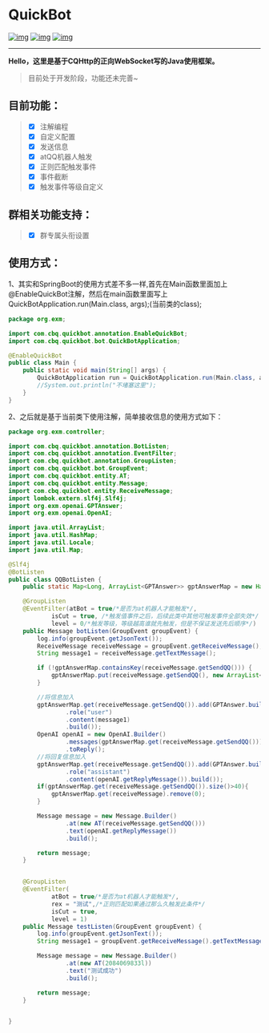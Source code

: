# **QuickBot**

[![img](https://camo.githubusercontent.com/76fdee18b974fc86f26e83b003f840012166ecf8bf835b0ca4211abaf6979340/68747470733a2f2f696d672e736869656c64732e696f2f62616467652f4a61766131372d70617373696e672d722e737667)](https://camo.githubusercontent.com/76fdee18b974fc86f26e83b003f840012166ecf8bf835b0ca4211abaf6979340/68747470733a2f2f696d672e736869656c64732e696f2f62616467652f4a61766131372d70617373696e672d722e737667) [![img](https://img.shields.io/badge/license-GPL3.0-blue.svg)](https://camo.githubusercontent.com/f81eec727df88e89897980ae2f9640bbb59b9d4d035cf740db885f782c7e8083/68747470733a2f2f696d672e736869656c64732e696f2f62616467652f6c6963656e73652d417061636865322e302d626c75652e737667) [![img](https://camo.githubusercontent.com/2d19c3e0ed08f8d58d8c641ad04ddfeeee7c3078a046378ab2aea7aae65a6fe2/68747470733a2f2f696d672e736869656c64732e696f2f62616467652f4d6176656e332e382e312d6275696c64696e672d722e737667)](https://camo.githubusercontent.com/2d19c3e0ed08f8d58d8c641ad04ddfeeee7c3078a046378ab2aea7aae65a6fe2/68747470733a2f2f696d672e736869656c64732e696f2f62616467652f4d6176656e332e382e312d6275696c64696e672d722e737667)

---

**Hello，这里是基于CQHttp的正向WebSocket写的Java使用框架。**

>  目前处于开发阶段，功能还未完善~



## 目前功能：

> - [x] 注解编程
> - [x] 自定义配置
> - [x] 发送信息
> - [x] atQQ机器人触发
> - [x] 正则匹配触发事件
> - [x] 事件截断
> - [x] 触发事件等级自定义

## 群相关功能支持：

> - [x] 群专属头衔设置

## 使用方式：

1、其实和SpringBoot的使用方式差不多一样,首先在Main函数里面加上@EnableQuickBot注解，然后在main函数里面写上QuickBotApplication.run(Main.class, args);(当前类的class);

```java
package org.exm;

import com.cbq.quickbot.annotation.EnableQuickBot;
import com.cbq.quickbot.bot.QuickBotApplication;

@EnableQuickBot
public class Main {
    public static void main(String[] args) {
        QuickBotApplication run = QuickBotApplication.run(Main.class, args);
        //System.out.println("不堵塞这里");
    }
}
```

2、之后就是基于当前类下使用注解，简单接收信息的使用方式如下：

```java
package org.exm.controller;

import com.cbq.quickbot.annotation.BotListen;
import com.cbq.quickbot.annotation.EventFilter;
import com.cbq.quickbot.annotation.GroupListen;
import com.cbq.quickbot.bot.GroupEvent;
import com.cbq.quickbot.entity.AT;
import com.cbq.quickbot.entity.Message;
import com.cbq.quickbot.entity.ReceiveMessage;
import lombok.extern.slf4j.Slf4j;
import org.exm.openai.GPTAnswer;
import org.exm.openai.OpenAI;

import java.util.ArrayList;
import java.util.HashMap;
import java.util.Locale;
import java.util.Map;

@Slf4j
@BotListen
public class QQBotListen {
    public static Map<Long, ArrayList<GPTAnswer>> gptAnswerMap = new HashMap<>();

    @GroupListen
    @EventFilter(atBot = true/*是否为at机器人才能触发*/,
            isCut = true, /*触发值事件之后，后续此类中其他可触发事件全部失效*/
            level = 0/*触发等级，等级越高谁就先触发，但是不保证发送先后顺序*/)
    public Message botListen(GroupEvent groupEvent) {
        log.info(groupEvent.getJsonText());
        ReceiveMessage receiveMessage = groupEvent.getReceiveMessage();
        String message1 = receiveMessage.getTextMessage();

        if (!gptAnswerMap.containsKey(receiveMessage.getSendQQ())) {
            gptAnswerMap.put(receiveMessage.getSendQQ(), new ArrayList<GPTAnswer>());
        }

        //将信息加入
        gptAnswerMap.get(receiveMessage.getSendQQ()).add(GPTAnswer.builder()
                .role("user")
                .content(message1)
                .build());
        OpenAI openAI = new OpenAI.Builder()
                .messages(gptAnswerMap.get(receiveMessage.getSendQQ()))
                .toReply();
        //将回复信息加入
        gptAnswerMap.get(receiveMessage.getSendQQ()).add(GPTAnswer.builder()
                .role("assistant")
                .content(openAI.getReplyMessage()).build());
        if(gptAnswerMap.get(receiveMessage.getSendQQ()).size()>40){
            gptAnswerMap.get(receiveMessage).remove(0);
        }

        Message message = new Message.Builder()
                .at(new AT(receiveMessage.getSendQQ()))
                .text(openAI.getReplyMessage())
                .build();

        return message;
    }


    @GroupListen
    @EventFilter(
            atBot = true/*是否为at机器人才能触发*/,
            rex = "测试",/*正则匹配如果通过那么久触发此条件*/
        	isCut = true,
            level = 1)
    public Message testListen(GroupEvent groupEvent) {
        log.info(groupEvent.getJsonText());
        String message1 = groupEvent.getReceiveMessage().getTextMessage();

        Message message = new Message.Builder()
                .at(new AT(2084069833l))
                .text("测试成功")
                .build();

        return message;
    }


}

```

